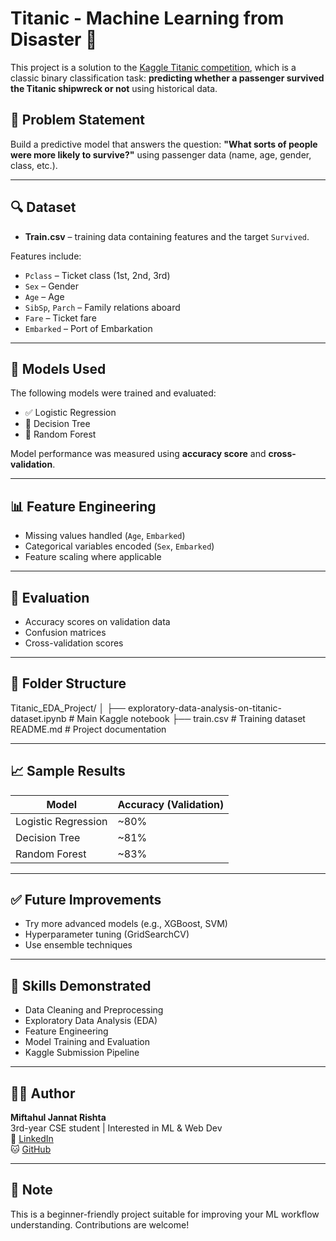 # Titanic - Machine Learning from Disaster 🚢

This project is a solution to the [Kaggle Titanic competition](https://www.kaggle.com/competitions/titanic), which is a classic binary classification task: **predicting whether a passenger survived the Titanic shipwreck or not** using historical data.

## 📌 Problem Statement

Build a predictive model that answers the question: **"What sorts of people were more likely to survive?"** using passenger data (name, age, gender, class, etc.).

---

## 🔍 Dataset

- **Train.csv** – training data containing features and the target `Survived`.

Features include:
- `Pclass` – Ticket class (1st, 2nd, 3rd)
- `Sex` – Gender
- `Age` – Age
- `SibSp`, `Parch` – Family relations aboard
- `Fare` – Ticket fare
- `Embarked` – Port of Embarkation

---

## 🚀 Models Used

The following models were trained and evaluated:
- ✅ Logistic Regression
- 🌲 Decision Tree
- 🌳 Random Forest

Model performance was measured using **accuracy score** and **cross-validation**.

---

## 📊 Feature Engineering

- Missing values handled (`Age`, `Embarked`)
- Categorical variables encoded (`Sex`, `Embarked`)
- Feature scaling where applicable

---

## 🧪 Evaluation

- Accuracy scores on validation data
- Confusion matrices
- Cross-validation scores
  
---

## 📁 Folder Structure
Titanic_EDA_Project/
│
├── exploratory-data-analysis-on-titanic-dataset.ipynb # Main Kaggle notebook
├── train.csv # Training dataset
README.md # Project documentation


---

## 📈 Sample Results

| Model             | Accuracy (Validation) |
|------------------|------------------------|
| Logistic Regression | ~80% |
| Decision Tree       | ~81% |
| Random Forest       | ~83% |

---

## ✅ Future Improvements

- Try more advanced models (e.g., XGBoost, SVM)
- Hyperparameter tuning (GridSearchCV)
- Use ensemble techniques

---

## 🧠 Skills Demonstrated

- Data Cleaning and Preprocessing
- Exploratory Data Analysis (EDA)
- Feature Engineering
- Model Training and Evaluation
- Kaggle Submission Pipeline

---

## 🙋‍♂️ Author

**Miftahul Jannat Rishta**  
3rd-year CSE student | Interested in ML & Web Dev  
🔗 [LinkedIn](https://www.linkedin.com/in/YOUR_LINK)  
🐱 [GitHub](https://github.com/Mif-taa)  

---

## 📌 Note

This is a beginner-friendly project suitable for improving your ML workflow understanding. Contributions are welcome!

